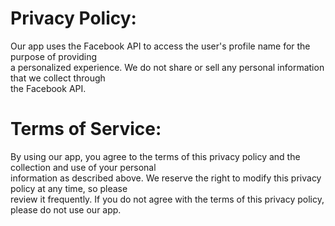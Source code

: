<h1>Privacy Policy:</h1>

Our app uses the Facebook API to access the user's profile name for the purpose of providing <br>
  a personalized experience. We do not share or sell any personal information that we collect through <br>
  the Facebook API.<br>

<h1> Terms of Service:</h1>


By using our app, you agree to the terms of this privacy policy and the collection and use of your personal<br>
  information as described above. We reserve the right to modify this privacy policy at any time, so please <br>
  review it frequently. If you do not agree with the terms of this privacy policy, please do not use our app.
